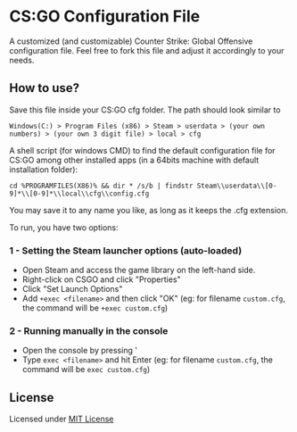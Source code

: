 # CS:GO Configuration File

A customized (and customizable) Counter Strike: Global Offensive configuration file.
Feel free to fork this file and adjust it accordingly to your needs.

## How to use?

Save this file inside your CS:GO cfg folder. The path should look similar to 

```
Windows(C:) > Program Files (x86) > Steam > userdata > (your own numbers) > (your own 3 digit file) > local > cfg
```

A shell script (for windows CMD) to find the default configuration file for CS:GO among other installed apps (in a 64bits machine with default installation folder):

```
cd %PROGRAMFILES(X86)% && dir * /s/b | findstr Steam\\userdata\\[0-9]*\\[0-9]*\\local\\cfg\\config.cfg
```

You may save it to any name you like, as long as it keeps the .cfg extension.

To run, you have two options:

### 1 - Setting the Steam launcher options (auto-loaded)

* Open Steam and access the game library on the left-hand side.
* Right-click on CSGO and click "Properties"
* Click "Set Launch Options"
* Add `+exec <filename>` and then click "OK" (eg: for filename `custom.cfg`, the command will be `+exec custom.cfg`)

### 2 - Running manually in the console

* Open the console by pressing '
* Type `exec <filename>` and hit Enter (eg: for filename `custom.cfg`, the command will be `exec custom.cfg`)

## License

Licensed under [MIT License](https://opensource.org/licenses/MIT)
